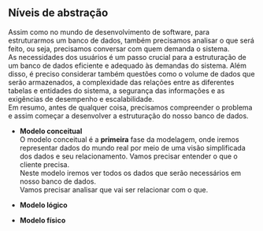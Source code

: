 ## Níveis de abstração
Assim como no mundo de desenvolvimento de software, para estruturarmos um banco de dados, também precisamos analisar o que será feito, ou seja, precisamos conversar com quem demanda o sistema. </br> As necessidades dos usuários é um passo crucial para a estruturação de um banco de dados eficiente e adequado às demandas do sistema. Além disso, é preciso considerar também questões como o volume de dados que serão armazenados, a complexidade das relações entre as diferentes tabelas e entidades do sistema, a segurança das informações e as exigências de desempenho e escalabilidade. </br> Em resumo, antes de qualquer coisa, precisamos compreender o problema e assim começar a desenvolver a estruturação do nosso banco de dados. </br>

* __Modelo conceitual__ </br>
O modelo conceitual é a __primeira__ fase da modelagem, onde iremos representar dados do mundo real por meio de uma visão simplificada dos dados e seu relacionamento. Vamos precisar entender o que o cliente precisa. </br>
Neste modelo iremos ver todos os dados que serão necessários em nosso banco de dados. </br>
Vamos precisar analisar que vai ser relacionar com o que.

* __Modelo lógico__


* __Modelo físico__


